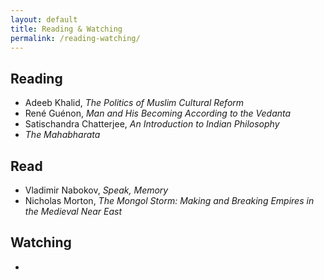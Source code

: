 ```yaml
---
layout: default
title: Reading & Watching
permalink: /reading-watching/
---
```

## Reading

* Adeeb Khalid, *The Politics of Muslim Cultural Reform*
* René Guénon, *Man and His Becoming According to the Vedanta*
* Satischandra Chatterjee, *An Introduction to Indian Philosophy*
* *The Mahabharata*

## Read

* Vladimir Nabokov, *Speak, Memory*
* Nicholas Morton, *The Mongol Storm: Making and Breaking Empires in the Medieval Near East*

## Watching

* 